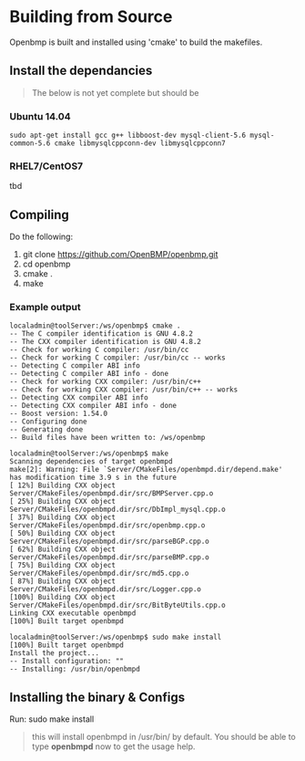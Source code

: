 Building from Source 
====================
Openbmp is built and installed using 'cmake' to build the makefiles. 

Install the dependancies
------------------------

> The below is not yet complete but should be 

### Ubuntu 14.04

``` 
sudo apt-get install gcc g++ libboost-dev mysql-client-5.6 mysql-common-5.6 cmake libmysqlcppconn-dev libmysqlcppconn7
```

### RHEL7/CentOS7
tbd


Compiling
---------

Do the following: 

1. git clone https://github.com/OpenBMP/openbmp.git
2. cd openbmp
2. cmake .
2. make

### Example output
```
localadmin@toolServer:/ws/openbmp$ cmake .
-- The C compiler identification is GNU 4.8.2
-- The CXX compiler identification is GNU 4.8.2
-- Check for working C compiler: /usr/bin/cc
-- Check for working C compiler: /usr/bin/cc -- works
-- Detecting C compiler ABI info
-- Detecting C compiler ABI info - done
-- Check for working CXX compiler: /usr/bin/c++
-- Check for working CXX compiler: /usr/bin/c++ -- works
-- Detecting CXX compiler ABI info
-- Detecting CXX compiler ABI info - done
-- Boost version: 1.54.0
-- Configuring done
-- Generating done
-- Build files have been written to: /ws/openbmp

localadmin@toolServer:/ws/openbmp$ make
Scanning dependencies of target openbmpd
make[2]: Warning: File `Server/CMakeFiles/openbmpd.dir/depend.make' has modification time 3.9 s in the future
[ 12%] Building CXX object Server/CMakeFiles/openbmpd.dir/src/BMPServer.cpp.o
[ 25%] Building CXX object Server/CMakeFiles/openbmpd.dir/src/DbImpl_mysql.cpp.o
[ 37%] Building CXX object Server/CMakeFiles/openbmpd.dir/src/openbmp.cpp.o
[ 50%] Building CXX object Server/CMakeFiles/openbmpd.dir/src/parseBGP.cpp.o
[ 62%] Building CXX object Server/CMakeFiles/openbmpd.dir/src/parseBMP.cpp.o
[ 75%] Building CXX object Server/CMakeFiles/openbmpd.dir/src/md5.cpp.o
[ 87%] Building CXX object Server/CMakeFiles/openbmpd.dir/src/Logger.cpp.o
[100%] Building CXX object Server/CMakeFiles/openbmpd.dir/src/BitByteUtils.cpp.o
Linking CXX executable openbmpd
[100%] Built target openbmpd

localadmin@toolServer:/ws/openbmp$ sudo make install
[100%] Built target openbmpd
Install the project...
-- Install configuration: ""
-- Installing: /usr/bin/openbmpd
```



Installing the binary & Configs
-------------------------------

Run: sudo make install

> this will install openbmpd in /usr/bin/ by default.  You should be able to type **openbmpd** now to get the usage help. 
> 

